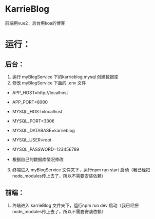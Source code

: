 # KarrieBlog
前端用vue2，后台用koa的博客

# 运行：

## 后台：
1. 运行 myBlogService 下的karrieblog.mysql 创建数据库
2. 修改 myBlogService 下面的 .env 文件 
 *   APP_HOST=http://localhost
 *   APP_PORT=8000

 *   MYSQL_HOST=localhost
 *   MYSQL_PORT=3306
 *  MYSQL_DATABASE=karrieblog
 *   MYSQL_USER=root
 *   MYSQL_PASSWORD=123456789
 *   根据自己的数据库情况修改
  
 3. 终端进入 myBlogService 文件夹下，运行npm run start 启动（我已经把node_modules传上去了，所以不需要安装依赖） 

## 前端：
1. 终端进入 karrieBlog 文件夹下，运行npm run dev 启动（我已经把node_modules传上去了，所以不需要安装依赖） 
